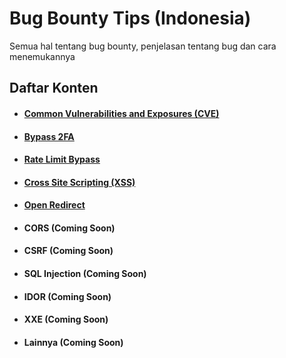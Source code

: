 # Bug Bounty Tips (Indonesia)
Semua hal tentang bug bounty, penjelasan tentang bug dan cara menemukannya

## Daftar Konten 

* #### [Common Vulnerabilities and Exposures (CVE)](https://github.com/sekolahsiber/bugbounty-indo/blob/main/cve.md)
* #### [Bypass 2FA](https://github.com/sekolahsiber/bugbounty-indo/blob/main/bypass-2FA.md)
* #### [Rate Limit Bypass](https://github.com/sekolahsiber/bugbounty-indo/blob/main/rate-limit-bypass.md)
* #### [Cross Site Scripting (XSS)](https://github.com/sekolahsiber/bugbounty-indo/blob/main/xss.md)
* #### [Open Redirect](https://github.com/sekolahsiber/bugbounty-indo/blob/main/open-redirect.md)
* #### CORS **(Coming Soon)**
* #### CSRF **(Coming Soon)**
* #### SQL Injection **(Coming Soon)**
* #### IDOR **(Coming Soon)**
* #### XXE **(Coming Soon)**
* #### Lainnya **(Coming Soon)**




